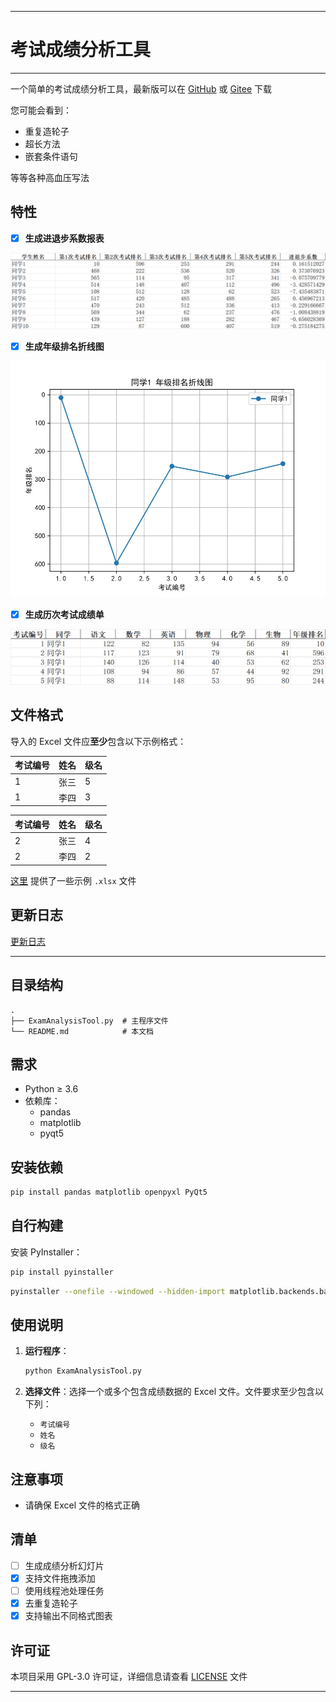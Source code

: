 ***

# 考试成绩分析工具

***

一个简单的考试成绩分析工具，最新版可以在 [GitHub](https://github.com/fengyec2/ExamAnalysisTool/releases/latest) 或 [Gitee](https://gitee.com/fengyec/ExamAnalysisTool/releases/latest) 下载

您可能会看到：

- 重复造轮子
- 超长方法
- 嵌套条件语句

等等各种高血压写法

## 特性

- [x] **生成进退步系数报表**

![进退步系数报表](assets/img/calculate_progress.png "进退步系数报表")

- [x] **生成年级排名折线图**

![年级排名折线图](assets/img/generate_ranking_chart.jpg "年级排名折线图")

- [x] **生成历次考试成绩单**

![历次考试成绩单](assets/img/generate_report.png "历次考试成绩单")

## 文件格式

导入的 Excel 文件应**至少**包含以下示例格式：

| 考试编号 | 姓名   | 级名   |
|----------|--------|----------|
| 1        | 张三  | 5        |
| 1        | 李四  | 3        |

| 考试编号 | 姓名   | 级名   |
|----------|--------|----------|
| 2        | 张三  | 4        |
| 2        | 李四  | 2        |

[这里](https://github.com/fengyec2/ExamAnalysisTool/tree/main/assets/example) 提供了一些示例 `.xlsx` 文件

## 更新日志

[更新日志](CHANGELOG.md)

***

## 目录结构

```
.
├── ExamAnalysisTool.py  # 主程序文件
└── README.md            # 本文档
```

## 需求

- Python ≥ 3.6
- 依赖库：
  - pandas
  - matplotlib
  - pyqt5

## 安装依赖

```bash
pip install pandas matplotlib openpyxl PyQt5
```

## 自行构建

安装 PyInstaller：

```bash
pip install pyinstaller
```

```bash
pyinstaller --onefile --windowed --hidden-import matplotlib.backends.backend_pdf ExamAnalysisTool.py
```

## 使用说明

1. **运行程序**：

   ```bash
   python ExamAnalysisTool.py
   ```

2. **选择文件**：选择一个或多个包含成绩数据的 Excel 文件。文件要求至少包含以下列：
   - `考试编号`
   - `姓名`
   - `级名`

## 注意事项

- 请确保 Excel 文件的格式正确

## 清单

- [ ] 生成成绩分析幻灯片
- [x] 支持文件拖拽添加
- [ ] 使用线程池处理任务
- [x] 去重复造轮子
- [x] 支持输出不同格式图表

## 许可证

本项目采用 GPL-3.0 许可证，详细信息请查看 [LICENSE](LICENSE) 文件

***